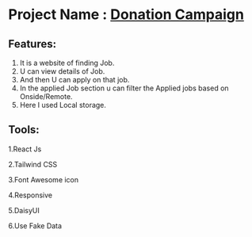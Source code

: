 # Project Name : [Donation Campaign](https://66a807ecb6498b832508e8b1--sparkling-khapse-692ee2.netlify.app/)

## Features: 
1. It is a website of finding Job.
2. U can view details of Job.
3. And then U can apply on that job.
4. In the applied Job section u can filter the Applied jobs based on Onside/Remote.
5. Here I used Local storage.

## Tools: 
1.React Js

2.Tailwind CSS

3.Font Awesome icon

4.Responsive

5.DaisyUI

6.Use Fake Data

